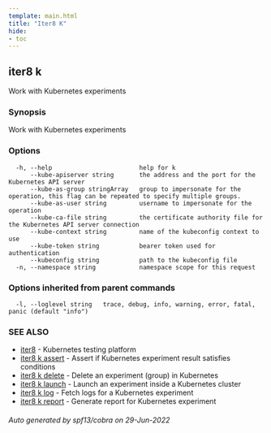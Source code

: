 ```yaml
---
template: main.html
title: "Iter8 K"
hide:
- toc
---
```

## iter8 k

Work with Kubernetes experiments

### Synopsis

Work with Kubernetes experiments

### Options

```
  -h, --help                        help for k
      --kube-apiserver string       the address and the port for the Kubernetes API server
      --kube-as-group stringArray   group to impersonate for the operation, this flag can be repeated to specify multiple groups.
      --kube-as-user string         username to impersonate for the operation
      --kube-ca-file string         the certificate authority file for the Kubernetes API server connection
      --kube-context string         name of the kubeconfig context to use
      --kube-token string           bearer token used for authentication
      --kubeconfig string           path to the kubeconfig file
  -n, --namespace string            namespace scope for this request
```

### Options inherited from parent commands

```
  -l, --loglevel string   trace, debug, info, warning, error, fatal, panic (default "info")
```

### SEE ALSO

* [iter8](iter8.md)	 - Kubernetes testing platform
* [iter8 k assert](iter8_k_assert.md)	 - Assert if Kubernetes experiment result satisfies conditions
* [iter8 k delete](iter8_k_delete.md)	 - Delete an experiment (group) in Kubernetes
* [iter8 k launch](iter8_k_launch.md)	 - Launch an experiment inside a Kubernetes cluster
* [iter8 k log](iter8_k_log.md)	 - Fetch logs for a Kubernetes experiment
* [iter8 k report](iter8_k_report.md)	 - Generate report for Kubernetes experiment

###### Auto generated by spf13/cobra on 29-Jun-2022
